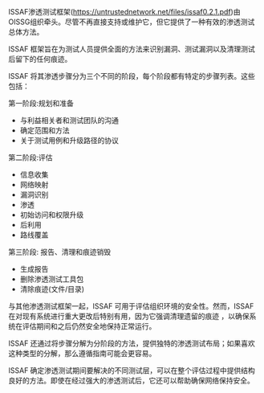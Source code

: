 ISSAF渗透测试框架(https://untrustednetwork.net/files/issaf0.2.1.pdf)由OISSG组织牵头。尽管不再直接支持或维护它，但它提供了一种有效的渗透测试总体方法。

ISSAF 框架旨在为测试人员提供全面的方法来识别漏洞、测试漏洞以及清理测试后留下的任何痕迹。

ISSAF 将其渗透步骤分为三个不同的阶段，每个阶段都有特定的步骤列表。这些包括：

第一阶段:规划和准备

- 与利益相关者和测试团队的沟通
- 确定范围和方法
- 关于测试用例和升级路径的协议

第二阶段:评估

- 信息收集
- 网络映射
- 漏洞识别
- 渗透
- 初始访问和权限升级
- 后利用
- 路线覆盖

第三阶段: 报告、清理和痕迹销毁

- 生成报告
- 删除渗透测试工具包
- 清除痕迹(文件/目录)

与其他渗透测试框架一起，ISSAF 可用于评估组织环境的安全性。然而，ISSAF 在对现有系统进行重大更改后特别有用，因为它强调清理遗留的痕迹 ，以确保系统在评估期间和之后仍然安全地保持正常运行。

ISSAF 还通过将步骤分解为分阶段的方法，提供独特的渗透测试布局；如果喜欢这种类型的分解，那么遵循指南可能会更容易。

ISSAF 确定渗透测试期间要解决的不同测试层，可以在整个评估过程中提供结构良好的方法。即使在经过强大的渗透测试后，它还可以帮助确保网络保持安全。